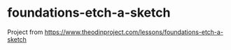 # foundations-etch-a-sketch
Project from https://www.theodinproject.com/lessons/foundations-etch-a-sketch
